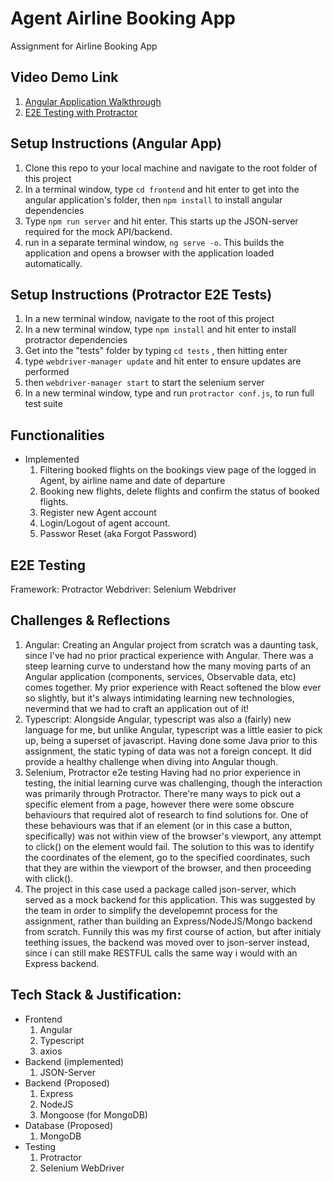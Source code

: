 # Agent Airline Booking App

Assignment for Airline Booking App

## Video Demo Link

1. [Angular Application Walkthrough](https://youtu.be/gK-AQXZo6nQ)
2. [E2E Testing with Protractor](https://youtu.be/JeDYzdV0fRM)

## Setup Instructions (Angular App)

1. Clone this repo to your local machine and navigate to the root folder of this project
2. In a terminal window, type `cd frontend` and hit enter to get into the angular application's folder, then `npm install` to install angular dependencies
3. Type `npm run server` and hit enter. This starts up the JSON-server required for the mock API/backend.
4. run in a separate terminal window, `ng serve -o`. This builds the application and opens a browser with the application loaded automatically.

## Setup Instructions (Protractor E2E Tests)

1. In a new terminal window, navigate to the root of this project
2. In a new terminal window, type `npm install` and hit enter to install protractor dependencies
3. Get into the "tests" folder by typing `cd tests` , then hitting enter
4. type `webdriver-manager update` and hit enter to ensure updates are performed
5. then `webdriver-manager start` to start the selenium server
6. In a new terminal window, type and run `protractor conf.js`, to run full test suite

## Functionalities

- Implemented
  1. Filtering booked flights on the bookings view page of the logged in Agent, by airline name and date of departure
  2. Booking new flights, delete flights and confirm the status of booked flights.
  3. Register new Agent account
  4. Login/Logout of agent account.
  5. Passwor Reset (aka Forgot Password)

## E2E Testing

Framework: Protractor
Webdriver: Selenium Webdriver

## Challenges & Reflections

1. Angular:
   Creating an Angular project from scratch was a daunting task, since I've had no prior practical experience with Angular.
   There was a steep learning curve to understand how the many moving parts of an Angular application (components, services, Observable data, etc) comes together.
   My prior experience with React softened the blow ever so slightly, but it's always intimidating learning new technologies, nevermind that we had to craft an application
   out of it!
2. Typescript:
   Alongside Angular, typescript was also a (fairly) new language for me, but unlike Angular, typescript was a little easier to pick up, being a superset of javascript.
   Having done some Java prior to this assignment, the static typing of data was not a foreign concept. It did provide a healthy challenge when diving into Angular though.
3. Selenium, Protractor e2e testing
   Having had no prior experience in testing, the initial learning curve was challenging, though the interaction was primarily through Protractor. There're many ways to pick out a specific element from a page, however there were some obscure behaviours that required alot of research to find solutions for. One of these behaviours was that if an element (or in this case a button, specifically) was not within view of the browser's viewport, any attempt to click() on the element would fail. The solution to this was to identify the coordinates of the element, go to the specified coordinates, such that they are within the viewport of the browser, and then proceeding with click().
4. The project in this case used a package called json-server, which served as a mock backend for this application. This was suggested by the team in order to simplify the developemnt process for the assignment, rather than building an Express/NodeJS/Mongo backend from scratch. Funnily this was my first course of action, but after initialy teething issues, the backend was moved over to json-server instead, since i can still make RESTFUL calls the same way i would with an Express backend.

## Tech Stack & Justification:

- Frontend
  1. Angular
  2. Typescript
  3. axios
- Backend (implemented)
  1. JSON-Server
- Backend (Proposed)
  1. Express
  2. NodeJS
  3. Mongoose (for MongoDB)
- Database (Proposed)
  1. MongoDB
- Testing
  1. Protractor
  2. Selenium WebDriver
